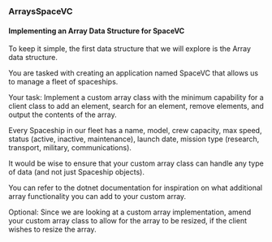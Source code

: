 ### ArraysSpaceVC

#### Implementing an Array Data Structure for SpaceVC
To keep it simple, the first data structure that we will explore is the Array data structure. 
 
You are tasked with creating an application named SpaceVC that allows us to manage a fleet of spaceships. 
 
Your task: Implement a custom array class with the minimum capability for a client class to add an element, search for an element, remove elements, and output the contents of the array. 
 
Every Spaceship in our fleet has a name, model, crew capacity, max speed, status (active, inactive, maintenance), launch date, mission type (research, transport, military, communications).
 
It would be wise to ensure that your custom array class can handle any type of data (and not just Spaceship objects).
 
You can refer to the dotnet documentation for inspiration on what additional array functionality you can add to your custom array.
 
Optional: Since we are looking at a custom array implementation, amend your custom array class to allow for the array to be resized, if the client wishes to resize the array.
